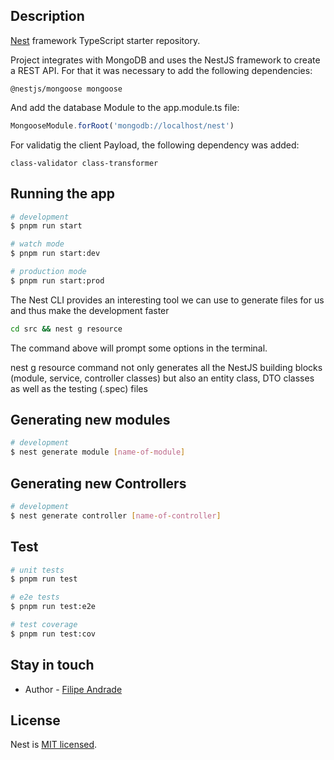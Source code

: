 ## Description

[Nest](https://github.com/nestjs/nest) framework TypeScript starter repository.

Project integrates with MongoDB and uses the NestJS framework to create a REST API.
For that it was necessary to add the following dependencies:
```
@nestjs/mongoose mongoose
```

And add the database Module to the app.module.ts file:
```typescript
MongooseModule.forRoot('mongodb://localhost/nest')
```

For validatig the client Payload, the following dependency was added:
```
class-validator class-transformer
```

## Running the app

```bash
# development
$ pnpm run start

# watch mode
$ pnpm run start:dev

# production mode
$ pnpm run start:prod
```

The Nest CLI provides an interesting tool we can use to generate files for us and thus make the development faster
```bash
cd src && nest g resource
```
The command above will prompt some options in the terminal.

nest g resource command not only generates all the NestJS building blocks (module, service, controller classes) but also an entity class, DTO classes as well as the testing (.spec) files


## Generating new modules

```bash
# development
$ nest generate module [name-of-module]
```

## Generating new Controllers

```bash
# development
$ nest generate controller [name-of-controller]
```

## Test

```bash
# unit tests
$ pnpm run test

# e2e tests
$ pnpm run test:e2e

# test coverage
$ pnpm run test:cov
```


## Stay in touch

- Author - [Filipe Andrade]()

## License

Nest is [MIT licensed](LICENSE).
